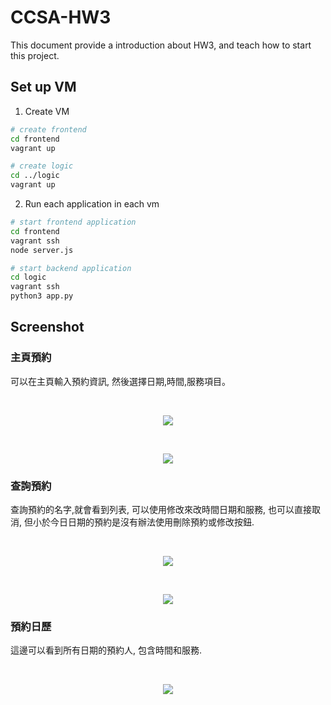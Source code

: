 # CCSA-HW3
This document provide a introduction about HW3, and teach how to start this project.

## Set up VM

1. Create VM
``` bash
# create frontend
cd frontend
vagrant up

# create logic
cd ../logic
vagrant up
```
2. Run each application in each vm
```bash
# start frontend application
cd frontend 
vagrant ssh
node server.js

# start backend application
cd logic
vagrant ssh
python3 app.py
```

## Screenshot

### 主頁預約
可以在主頁輸入預約資訊, 然後選擇日期,時間,服務項目。

<br>
<p align="center">
    <img src="img/1.png">
</p>
<br>
<p align="center">
    <img src="img/2.png">
</p>

### 查詢預約
查詢預約的名字,就會看到列表, 可以使用修改來改時間日期和服務, 也可以直接取消, 但小於今日日期的預約是沒有辦法使用刪除預約或修改按鈕.

<br>
<p align="center">
    <img src="img/3.png">
</p>
<br>
<p align="center">
    <img src="img/4.png">
</p>

### 預約日歷
這邊可以看到所有日期的預約人, 包含時間和服務.

<br>
<p align="center">
    <img src="img/5.png">
</p>
